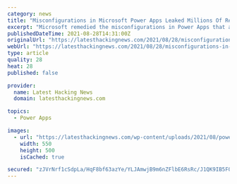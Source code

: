 ```yaml
---
category: news
title: "Misconfigurations in Microsoft Power Apps Leaked Millions Of Records From Multiple Firms"
excerpt: "Microsoft remedied the misconfigurations in Power Apps that allowed anonymous access to OData API, leaking 38 millions records with PII data."
publishedDateTime: 2021-08-28T14:31:00Z
originalUrl: "https://latesthackingnews.com/2021/08/28/misconfigurations-in-microsoft-power-apps-leaked-millions-of-records-from-multiple-firms/"
webUrl: "https://latesthackingnews.com/2021/08/28/misconfigurations-in-microsoft-power-apps-leaked-millions-of-records-from-multiple-firms/"
type: article
quality: 28
heat: 28
published: false

provider:
  name: Latest Hacking News
  domain: latesthackingnews.com

topics:
  - Power Apps

images:
  - url: "https://latesthackingnews.com/wp-content/uploads/2021/08/powerapps_logo.png"
    width: 550
    height: 500
    isCached: true

secured: "zJVrNrf1cSdpLa/HqF8bf63azYe/YLJAmwjB9m6nZFlbE6RsRc/J1QK9IB5FQ2uBV8Y7YCyf960M7sKSmI4OySfEyU7zQHcIF8vA5J4DRj6pAD4v06QckIdQxC+MlMaJGTiOAB7wv4sulk+7py+ezGvx2uwYgYuPBWB3aQBe4TZl4xmSKlODWYTc0cZdk1whnfDTMTlCcI8p5Vjm6xL4k894xtcYIXgW0lIJ5+z1naEtiKQjYP7+RDhgdG3BemwT+Vy/MTOv1FzllLBKkUT+tD9wDqkq+lU2H9CvDHPlSjSWoGzAvITe8q73k2V0i1bjnijx0/RyZshKe71MgOhvTQU+dI1vGG+AiPD6cTA9xc8=;bj0qFIbH6sljcLZoTwQ1Hg=="
---
```


